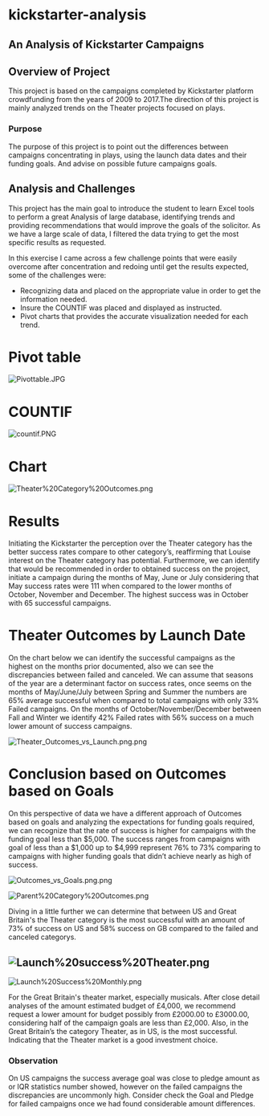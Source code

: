 # kickstarter-analysis

## An Analysis of Kickstarter Campaigns

## Overview of Project
This project is based on the campaigns completed by Kickstarter platform crowdfunding from the years of 2009 to 2017.The direction of this project is mainly analyzed trends on the Theater projects focused on plays.

### Purpose
The purpose of this project is to point out the differences between campaigns concentrating in plays, using the launch data dates and their funding goals. And advise on possible future campaigns goals.

## Analysis and Challenges

This project has the main goal to introduce the student to learn Excel tools to perform a great Analysis of large database, identifying trends and providing recommendations that would improve the goals of the solicitor. As we have a large scale of data, I filtered the data trying to get the most specific results as requested.

In this exercise I came across a few challenge points that were easily overcome after concentration and redoing until get the results expected, some of the challenges were:

* Recognizing data and placed on the appropriate value in order to get the information needed.
* Insure the COUNTIF was placed and displayed as instructed.
* Pivot charts that provides the accurate visualization needed for each trend.

# Pivot table
![Pivottable.JPG](https://github.com/abramscris/kickstarter-analysis/blob/main/Pivottable.JPG)

# COUNTIF
![countif.PNG](https://github.com/abramscris/kickstarter-analysis/blob/main/countif.PNG)

# Chart
![Theater%20Category%20Outcomes.png](https://github.com/abramscris/kickstarter-analysis/blob/main/Theater%20Category%20Outcomes.png)

# Results

Initiating the Kickstarter the perception over the Theater category has the better success rates compare to other category’s, reaffirming that Louise interest on the Theater category has potential. Furthermore, we can identify that would be recommended in order to obtained success on the project, initiate a campaign during the months of May, June or July considering that May success rates were 111 when compared to the lower months of October, November and December. The highest success was in October with 65 successful campaigns. 

# Theater Outcomes by Launch Date

On the chart below we can identify the successful campaigns as the highest on the months prior documented, also we can see the discrepancies between failed and canceled. We can assume that seasons of the year are a determinant factor on success rates, once seems on the months of May/June/July between Spring and Summer the numbers are 65% average successful when compared to total campaigns with only 33% Failed campaigns. On the months of October/November/December between Fall and Winter we identify 42% Failed rates with 56% success on a much lower amount of success campaigns.

![Theater_Outcomes_vs_Launch.png.png](https://github.com/abramscris/kickstarter-analysis/blob/main/Theater_Outcomes_vs_Launch.png.png)

# Conclusion based on Outcomes based on Goals

On this perspective of data we have a different approach of Outcomes based on goals and analyzing the expectations for funding goals required, we can recognize that the rate of success is higher for campaigns with the funding goal less than $5,000. The success ranges from campaigns with goal of less than a $1,000 up to $4,999 represent 76% to 73% comparing to campaigns with higher funding goals that didn’t achieve nearly as high of success.

![Outcomes_vs_Goals.png.png](https://github.com/abramscris/kickstarter-analysis/blob/main/Outcomes_vs_Goals.png.png)

























![Parent%20Category%20Outcomes.png](https://github.com/abramscris/kickstarter-analysis/blob/main/Parent%20Category%20Outcomes.png)

Diving in a little further we can determine that between US and Great Britain's the Theater category is the most successful with an amount of  73% of success on US and 58% success on GB compared to the failed and canceled categorys.


![Launch%20success%20Theater.png](https://github.com/abramscris/kickstarter-analysis/blob/main/Launch%20success%20Theater.png)
-
![Launch%20Success%20Monthly.png](https://github.com/abramscris/kickstarter-analysis/blob/main/Launch%20Success%20Monthly.png)


For the Great Britain's theater market, especially musicals. After close detail analyses of the amount estimated budget of £4,000, we recommend request a lower amount for budget possibly from £2000.00 to £3000.00, considering half of the campaign goals are less than £2,000.
Also, in the Great Britain’s the category Theater, as in US, is the most successful. Indicating that the Theater market is a good investment choice.

### Observation
On US campaigns the success average goal was close to pledge amount as or IQR statistics number showed, however on the failed campaigns the discrepancies are uncommonly high.
Consider check the Goal and Pledge for failed campaigns once we had found considerable amount differences.



